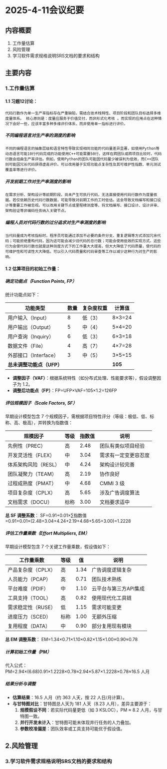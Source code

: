 # 2025-4-11会议纪要

## 内容概要

1. 工作量估算
2. 风险管理
3. 学习软件需求规格说明SRS文档的要求和结构

## 主要内容

### 1.工作量估算

#### 1.1 习题12讨论：

    代码行数作为单一生产率指标存在严重缺陷，需结合技术栈特性、项目阶段和团队目标选择多维度量体系。 核心原则是：度量应服务于价值交付，而非形式化考核 。而实现的应用点在这种情况下会好一些，应该丰富多种多维评价体系，而非使用单一指标进行评价。

##### 不同编程语言对生产率的测度的影响

    不同的编程语言的抽象层级和语言特性导致实现相同功能的代码量差异显著，如使用Python等动态语言可能10行代码完成的功能使用C++可能需要50行，这样在跨团队或跨项目比较时，代码行数会扭曲生产率评估。例如，使用Python的团队可能因代码量少被误判为低效，而C++团队则可能因冗长代码获得虚高评价。可以改用基于实现功能点复杂性及其可维护性指数、单元测试覆盖率等进行评价。

##### 开发前期工作对生产率测度的影响

    在需求分析、架构设计等前期阶段，尚未产生可执行代码，无法直接使用代码行数作为度量依据。若仅依赖历史代码行数数据，可能导致对前期工作的工时低估。这会导致文档编写和接口设计等重要工作被忽视。可以改用关键节点或里程碑测度等，将文档编写、接口设计、设计评审、架构验证等非编码任务纳入关键节点。

##### 编程人员对代码行数的过分追求对生产率测度的影响

    当代码量成为考核指标时，程序员可能通过添加不必要的条件分支、重复逻辑等方式添加冗余代码；可能拒绝重构代码，因为这可能会减少旧代码的总行数；可能会使用低效的实现方式。这些行为会使代码行数也就是这种测度方式下的工作量大大提高，但大大降低了代码质量，使代码的可维护性和可读性大大降低。可以引入代码质量和代码审查等工作以减少这种行为对生产的影响。

#### 1.2 估算项目的初始工作量：

##### **确定功能点（Function Points, FP）**

统计功能点如下：

| **功能类型**              | **数量** | **复杂度权重** | **计算值** |
| ------------------------------- | -------------- | -------------------- | ---------------- |
| 用户输入（Input）               | 8              | 低（3）              | 8×3=24          |
| 用户输出（Output）              | 5              | 中（4）              | 5×4=20          |
| 用户查询（Inquiry）             | 6              | 低（3）              | 6×3=18          |
| 数据文件（File）                | 4              | 高（7）              | 4×7=28          |
| 外部接口（Interface）           | 3              | 中（5）              | 3×5=15          |
| **总未调整功能点（UFP）** |                |                      | **105**    |

- **调整因子（VAF）**：根据系统特性（如分布式处理、性能要求等），假设调整因子为 1.2。
- **调整后功能点（FP）**：FP=UFP×VAF=105×1.2=126FP

##### **评估规模因子（Scale Factors, SF）**

早期设计模型包含 7 个规模因子，需根据项目特性评分（等级：极低、低、标称、高、极高），并转换为指数值：

| 规模因子             | 等级 | 指数值 | 说明                 |
| -------------------- | ---- | ------ | -------------------- |
| 先例性（PREC）       | 高   | 2.48   | 团队有类似项目经验   |
| 开发灵活性（FLEX）   | 中   | 3.04   | 需求有一定变更容忍度 |
| 体系架构风险（RESL） | 中   | 4.24   | 架构设计较完善       |
| 团队凝聚力（TEAM）   | 高   | 2.19   | 协作良好             |
| 过程成熟度（PMAT）   | 中   | 4.68   | CMMI 3 级            |
| 项目复杂度（CPLX）   | 高   | 5.65   | 涉及广告调度算法     |
| 文档需求（DOCU）     | 标称 | 3.00   | 文档要求适中         |

**总 SF 调整系数**：
	SF=0.91+0.01×∑指数值=0.91+0.01×(2.48+3.04+4.24+2.19+4.68+5.65+3.00)=1.2228

##### **评估工作量乘数（Effort Multipliers, EM）**

早期设计模型包含 7 个关键工作量乘数，假设值如下：

| 工作量乘数         | 等级 | 值   | 说明                  |
| ------------------ | ---- | ---- | --------------------- |
| 产品复杂度（CPLX） | 高   | 1.34 | 广告调度逻辑复杂      |
| 人员能力（PCAP）   | 高   | 0.71 | 团队技术熟练          |
| 平台难度（PDIF）   | 中   | 1.10 | 云平台与第三方API集成 |
| 工具支持（TOOL）   | 高   | 0.82 | 使用现代化工具链      |
| 需求稳定性（RUSE） | 低   | 1.15 | 需求可能变更          |
| 进度压力（SCED）   | 标称 | 1.00 | 无额外压缩            |
| 复用程度（DATA）   | 中   | 0.90 | 部分复用现有模块      |

**总 EM 调整系数**：
	EM=1.34×0.71×1.10×0.82×1.15×1.00×0.90≈0.78

##### **计算初始工作量（PM）**

代入公式：
	PM=2.94×(6.68)0.91×1.2228×0.78≈2.94×5.87×1.2228×0.78≈16.5 人月

##### **结果分析与调整**

- **估算结果**：16.5 人月（约 363 人天，按 22 人日/月计算）。
- **与甘特图对比**：甘特图总人天为 181 人天（8.23 人月），差异主要源于：
  1. **规模假设不同**：若实际代码量更低（如 3 KSLOC），PM ≈ 8.2 人月，与甘特图一致。
  2. **并行开发未计入**：甘特图可能未体现并行任务的人力叠加。
  3. **参数校准偏差**：团队效率或工具支持可能优于假设值。

## 2.风险管理

### 3.学习软件需求规格说明SRS文档的要求和结构
